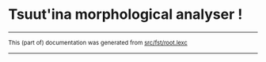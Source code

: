 
# Tsuut'ina morphological analyser                                        !

* * *

<small>This (part of) documentation was generated from [src/fst/root.lexc](https://github.com/giellalt/lang-srs/blob/main/src/fst/root.lexc)</small>

---

